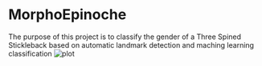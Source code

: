 # MorphoEpinoche

The purpose of this project is to classify the gender of a Three Spined Stickleback based on automatic landmark detection and maching learning classification
![plot](./IMGP1152M.png)
